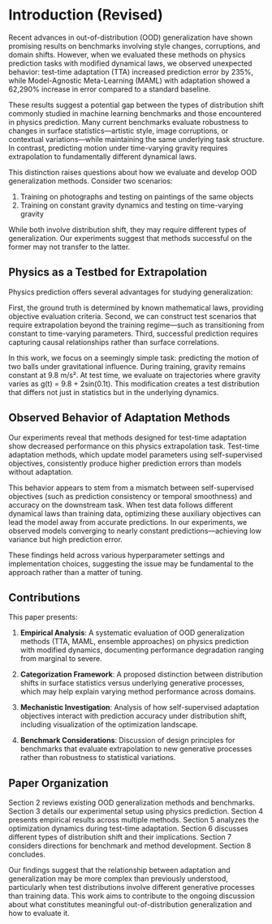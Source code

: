 # Introduction (Revised)

Recent advances in out-of-distribution (OOD) generalization have shown promising results on benchmarks involving style changes, corruptions, and domain shifts. However, when we evaluated these methods on physics prediction tasks with modified dynamical laws, we observed unexpected behavior: test-time adaptation (TTA) increased prediction error by 235%, while Model-Agnostic Meta-Learning (MAML) with adaptation showed a 62,290% increase in error compared to a standard baseline.

These results suggest a potential gap between the types of distribution shift commonly studied in machine learning benchmarks and those encountered in physics prediction. Many current benchmarks evaluate robustness to changes in surface statistics—artistic style, image corruptions, or contextual variations—while maintaining the same underlying task structure. In contrast, predicting motion under time-varying gravity requires extrapolation to fundamentally different dynamical laws.

This distinction raises questions about how we evaluate and develop OOD generalization methods. Consider two scenarios:
1. Training on photographs and testing on paintings of the same objects
2. Training on constant gravity dynamics and testing on time-varying gravity

While both involve distribution shift, they may require different types of generalization. Our experiments suggest that methods successful on the former may not transfer to the latter.

## Physics as a Testbed for Extrapolation

Physics prediction offers several advantages for studying generalization:

First, the ground truth is determined by known mathematical laws, providing objective evaluation criteria. Second, we can construct test scenarios that require extrapolation beyond the training regime—such as transitioning from constant to time-varying parameters. Third, successful prediction requires capturing causal relationships rather than surface correlations.

In this work, we focus on a seemingly simple task: predicting the motion of two balls under gravitational influence. During training, gravity remains constant at 9.8 m/s². At test time, we evaluate on trajectories where gravity varies as g(t) = 9.8 + 2sin(0.1t). This modification creates a test distribution that differs not just in statistics but in the underlying dynamics.

## Observed Behavior of Adaptation Methods

Our experiments reveal that methods designed for test-time adaptation show decreased performance on this physics extrapolation task. Test-time adaptation methods, which update model parameters using self-supervised objectives, consistently produce higher prediction errors than models without adaptation.

This behavior appears to stem from a mismatch between self-supervised objectives (such as prediction consistency or temporal smoothness) and accuracy on the downstream task. When test data follows different dynamical laws than training data, optimizing these auxiliary objectives can lead the model away from accurate predictions. In our experiments, we observed models converging to nearly constant predictions—achieving low variance but high prediction error.

These findings held across various hyperparameter settings and implementation choices, suggesting the issue may be fundamental to the approach rather than a matter of tuning.

## Contributions

This paper presents:

1. **Empirical Analysis**: A systematic evaluation of OOD generalization methods (TTA, MAML, ensemble approaches) on physics prediction with modified dynamics, documenting performance degradation ranging from marginal to severe.

2. **Categorization Framework**: A proposed distinction between distribution shifts in surface statistics versus underlying generative processes, which may help explain varying method performance across domains.

3. **Mechanistic Investigation**: Analysis of how self-supervised adaptation objectives interact with prediction accuracy under distribution shift, including visualization of the optimization landscape.

4. **Benchmark Considerations**: Discussion of design principles for benchmarks that evaluate extrapolation to new generative processes rather than robustness to statistical variations.

## Paper Organization

Section 2 reviews existing OOD generalization methods and benchmarks. Section 3 details our experimental setup using physics prediction. Section 4 presents empirical results across multiple methods. Section 5 analyzes the optimization dynamics during test-time adaptation. Section 6 discusses different types of distribution shift and their implications. Section 7 considers directions for benchmark and method development. Section 8 concludes.

Our findings suggest that the relationship between adaptation and generalization may be more complex than previously understood, particularly when test distributions involve different generative processes than training data. This work aims to contribute to the ongoing discussion about what constitutes meaningful out-of-distribution generalization and how to evaluate it.